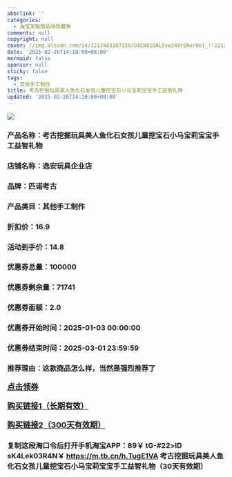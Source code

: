 ```yaml
---
abbrlink: ''
categories:
  - 淘宝天猫商品领隐藏券
comments: null
copyright: null
cover: //img.alicdn.com/i4/2212483187338/O1CN01OAL5ve244rENerUeI_!!2212483187338.jpg
date: '2025-02-26T14:10:00+08:00'
mermaid: false
sponsor: null
sticky: false
tags:
  - 其他手工制作
title: 考古挖掘玩具美人鱼化石女孩儿童挖宝石小马宝莉宝宝手工益智礼物
updated: '2025-02-26T14:10:00+08:00'
--- 
```


![](//img.alicdn.com/i4/2212483187338/O1CN01OAL5ve244rENerUeI_!!2212483187338.jpg)

### 产品名称：考古挖掘玩具美人鱼化石女孩儿童挖宝石小马宝莉宝宝手工益智礼物
### 店铺名称：逸安玩具企业店
### 品牌：匹诺考古
### 产品类目：其他手工制作
### 折扣价：16.9
### 活动到手价：14.8
### 优惠券总量：100000
### 优惠券剩余量：71741
### 优惠券面额：2.0
### 优惠券开始时间：2025-01-03 00:00:00	
### 优惠券结束时间：2025-03-01 23:59:59	
### 推荐理由：这款商品怎么样，当然是强烈推荐了

<p style="font-size: 18px; font-weight: bold;">
  <a href="这款商品太牛了！销售太火爆以至于没有设置" target="_blank">点击领券</a>
</p>
<p style="font-size: 18px; font-weight: bold;">
  <a href="https://s.click.taobao.com/t?e=m%3D2%26s%3DqqGp9LKS37hw4vFB6t2Z2ueEDrYVVa64LKpWJ%2Bin0XLjf2vlNIV67kkfnVn6TwKdP9LlJoUu0c73ID%2FV1RqsF4wnCJeELi4I%2FIEn%2BS1IjHAB0ghlTd7WlZVm%2FOAUUFw71qrpxiwMoCNxc1AtbZGVS0IMhw33tu%2Bn6LoxhBN%2FDnzNEPXytV9ALtCLThlbPuuZLb93Df8fOzjlylPNfKr81SyfNKwHZewtxhtMInuiD%2B6SEjeQwAtVkPgesjGG5abjfUv292n%2B41e0zvIVVx%2BPc2%2F51BzEHetfNdN8fUqm%2Bpr6lUzORm%2BClD2l4PysJx%2FP" target="_blank">购买链接1（长期有效）</a>
</p>
<p style="font-size: 18px; font-weight: bold;">
  <a href="https://s.click.taobao.com/GjX4TNs" target="_blank">购买链接2（300天有效期）</a>
</p>

### 复制这段淘口令后打开手机淘宝APP：89￥ tG-#22>lD sK4Lek03R4N￥ https://m.tb.cn/h.TugE1VA  考古挖掘玩具美人鱼化石女孩儿童挖宝石小马宝莉宝宝手工益智礼物（30天有效期）
